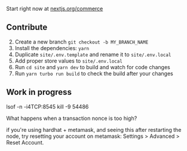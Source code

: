 Start right now at [nextjs.org/commerce](https://nextjs.org/commerce)

## Contribute

2. Create a new branch `git checkout -b MY_BRANCH_NAME`
3. Install the dependencies: `yarn`
4. Duplicate `site/.env.template` and rename it to `site/.env.local`
5. Add proper store values to `site/.env.local`
6. Run `cd site` and `yarn dev` to build and watch for code changes
7. Run `yarn turbo run build` to check the build after your changes

## Work in progress

lsof -n -i4TCP:8545
kill -9 54486

What happens when a transaction nonce is too high?

if you're using hardhat + metamask, and seeing this after restarting the node, try resetting your account on metamask: Settings > Advanced > Reset Account.
